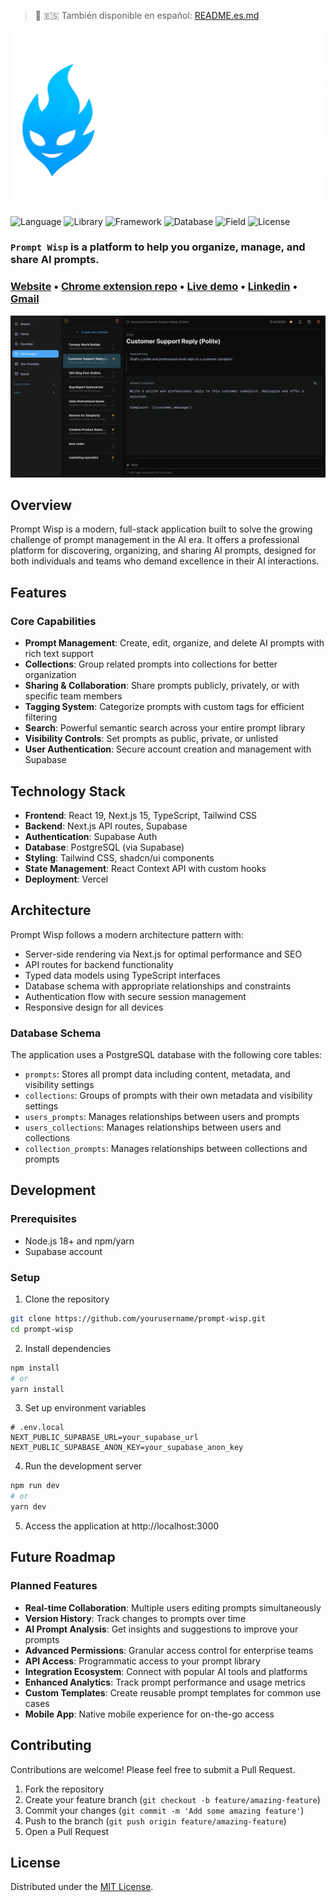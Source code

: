 
> 📖 🇪🇸 También disponible en español: [README.es.md](README.es.md)

![Prompt Wisp](/public/wisplogo.svg)

![Language](https://img.shields.io/badge/Language-TypeScript-3178c6?logo=typescript&logoColor=white)
![Library](https://img.shields.io/badge/Library-React-4fccf3?logo=react&logoColor=white)
![Framework](https://img.shields.io/badge/Framework-NextJS-black?logo=nextdotjs&logoColor=white)
![Database](https://img.shields.io/badge/Database-Supabase-3ecf8e?logo=supabase&logoColor=white)
![Field](https://img.shields.io/badge/Field-Software%20Engineering-white)
![License](https://img.shields.io/badge/License-MIT-brown)

### ```Prompt Wisp``` is a platform to help you organize, manage, and share AI prompts.

### [Website](https://prompt-wisp.vercel.app/) • [Chrome extension repo](https://github.com/LeonardoCerv/prompt-wisp-web-extension) • [Live demo](https://prompt-wisp.vercel.app/prompt) • [Linkedin](https://www.linkedin.com/in/leonardocerv/) • [Gmail](mailto:Leocerva29@gmail.com)

![Prompt Wisp Preview](/public/preview.png)


## Overview

Prompt Wisp is a modern, full-stack application built to solve the growing challenge of prompt management in the AI era. It offers a professional platform for discovering, organizing, and sharing AI prompts, designed for both individuals and teams who demand excellence in their AI interactions.

## Features

### Core Capabilities
- **Prompt Management**: Create, edit, organize, and delete AI prompts with rich text support
- **Collections**: Group related prompts into collections for better organization
- **Sharing & Collaboration**: Share prompts publicly, privately, or with specific team members
- **Tagging System**: Categorize prompts with custom tags for efficient filtering
- **Search**: Powerful semantic search across your entire prompt library
- **Visibility Controls**: Set prompts as public, private, or unlisted
- **User Authentication**: Secure account creation and management with Supabase

## Technology Stack

- **Frontend**: React 19, Next.js 15, TypeScript, Tailwind CSS
- **Backend**: Next.js API routes, Supabase
- **Authentication**: Supabase Auth
- **Database**: PostgreSQL (via Supabase)
- **Styling**: Tailwind CSS, shadcn/ui components
- **State Management**: React Context API with custom hooks
- **Deployment**: Vercel

## Architecture

Prompt Wisp follows a modern architecture pattern with:

- Server-side rendering via Next.js for optimal performance and SEO
- API routes for backend functionality
- Typed data models using TypeScript interfaces
- Database schema with appropriate relationships and constraints
- Authentication flow with secure session management
- Responsive design for all devices

### Database Schema

The application uses a PostgreSQL database with the following core tables:
- `prompts`: Stores all prompt data including content, metadata, and visibility settings
- `collections`: Groups of prompts with their own metadata and visibility settings
- `users_prompts`: Manages relationships between users and prompts
- `users_collections`: Manages relationships between users and collections
- `collection_prompts`: Manages relationships between collections and prompts

## Development

### Prerequisites

- Node.js 18+ and npm/yarn
- Supabase account

### Setup

1. Clone the repository
```bash
git clone https://github.com/yourusername/prompt-wisp.git
cd prompt-wisp
```

2. Install dependencies
```bash
npm install
# or
yarn install
```

3. Set up environment variables
```
# .env.local
NEXT_PUBLIC_SUPABASE_URL=your_supabase_url
NEXT_PUBLIC_SUPABASE_ANON_KEY=your_supabase_anon_key
```

4. Run the development server
```bash
npm run dev
# or
yarn dev
```

5. Access the application at http://localhost:3000

## Future Roadmap

### Planned Features

- **Real-time Collaboration**: Multiple users editing prompts simultaneously
- **Version History**: Track changes to prompts over time
- **AI Prompt Analysis**: Get insights and suggestions to improve your prompts
- **Advanced Permissions**: Granular access control for enterprise teams
- **API Access**: Programmatic access to your prompt library
- **Integration Ecosystem**: Connect with popular AI tools and platforms
- **Enhanced Analytics**: Track prompt performance and usage metrics
- **Custom Templates**: Create reusable prompt templates for common use cases
- **Mobile App**: Native mobile experience for on-the-go access

## Contributing

Contributions are welcome! Please feel free to submit a Pull Request.

1. Fork the repository
2. Create your feature branch (`git checkout -b feature/amazing-feature`)
3. Commit your changes (`git commit -m 'Add some amazing feature'`)
4. Push to the branch (`git push origin feature/amazing-feature`)
5. Open a Pull Request

## License

Distributed under the [MIT License](LICENSE).